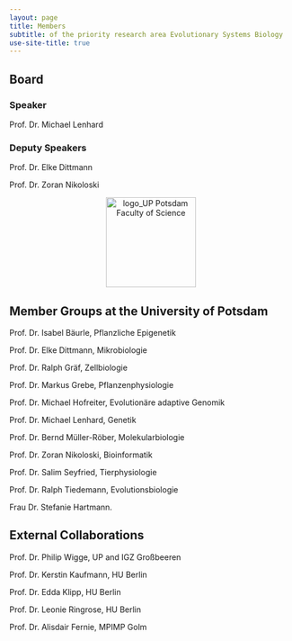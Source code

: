 ```yaml
---
layout: page
title: Members
subtitle: of the priority research area Evolutionary Systems Biology
use-site-title: true
---
```


## Board

### Speaker

Prof. Dr. Michael Lenhard


### Deputy Speakers

Prof. Dr. Elke Dittmann

Prof. Dr. Zoran Nikoloski


<p align='center'>
	<img src="../img/up-logo-2.png" alt='logo_UP Potsdam Faculty of Science' height="160px">
</p>

## Member Groups at the University of Potsdam

Prof. Dr. Isabel Bäurle, Pflanzliche Epigenetik

Prof. Dr. Elke Dittmann, Mikrobiologie

Prof. Dr. Ralph Gräf, Zellbiologie

Prof. Dr. Markus Grebe, Pflanzenphysiologie

Prof. Dr. Michael Hofreiter, Evolutionäre adaptive Genomik

Prof. Dr. Michael Lenhard, Genetik

Prof. Dr. Bernd Müller-Röber, Molekularbiologie

Prof. Dr. Zoran Nikoloski, Bioinformatik

Prof. Dr. Salim Seyfried, Tierphysiologie

Prof. Dr. Ralph Tiedemann, Evolutionsbiologie

Frau Dr. Stefanie Hartmann.

## External Collaborations

Prof. Dr. Philip Wigge, UP and IGZ Großbeeren

Prof. Dr. Kerstin Kaufmann, HU Berlin

Prof. Dr. Edda Klipp, HU Berlin

Prof. Dr. Leonie Ringrose, HU Berlin

Prof. Dr. Alisdair Fernie, MPIMP Golm 



